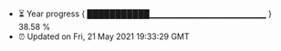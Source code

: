 - ⏳ Year progress { ███████████▁▁▁▁▁▁▁▁▁▁▁▁▁▁▁▁▁▁▁ } 38.58 %
- ⏰ Updated on Fri, 21 May 2021 19:33:29 GMT

